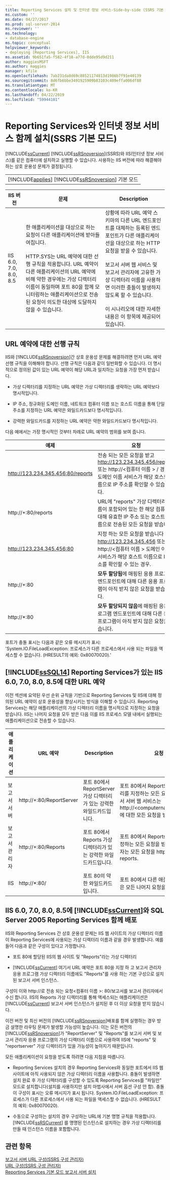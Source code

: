 ```yaml
---
title: Reporting Services 설치 및 인터넷 정보 서비스-Side-by-side (SSRS 기본 모드) | Microsoft Docs
ms.custom: ''
ms.date: 04/27/2017
ms.prod: sql-server-2014
ms.reviewer: ''
ms.technology:
- database-engine
ms.topic: conceptual
helpviewer_keywords:
- deploying [Reporting Services], IIS
ms.assetid: 9b651fa5-f582-4f18-a77d-0dde95d9d211
author: maggiesMSFT
ms.author: maggies
manager: kfile
ms.openlocfilehash: 7ab231da8d69c88521174813d1986b7f91e40139
ms.sourcegitcommit: 8d6fb6bbe3491925909b83103c409effa006df88
ms.translationtype: MT
ms.contentlocale: ko-KR
ms.lasthandoff: 04/22/2019
ms.locfileid: "59944101"
---
```

# <a name="install-reporting-services-and-internet-information-services-side-by-side-ssrs-native-mode"></a>Reporting Services와 인터넷 정보 서비스 함께 설치(SSRS 기본 모드)
  [!INCLUDE[ssCurrent](../../includes/sscurrent-md.md)] [!INCLUDE[ssRSnoversion](../../includes/ssrsnoversion-md.md)](SSRS)와 IIS(인터넷 정보 서비스)를 같은 컴퓨터에 설치하고 실행할 수 있습니다. 사용하는 IIS 버전에 따라 해결해야 하는 상호 운용성 문제가 결정됩니다.  
  
||  
|-|  
|[!INCLUDE[applies](../../includes/applies-md.md)] [!INCLUDE[ssRSnoversion](../../includes/ssrsnoversion-md.md)] 기본 모드|  
  
|IIS 버전|문제|Description|  
|-----------------|------------|-----------------|  
|IIS 6.0, 7.0, 8.0, 8.5|한 애플리케이션을 대상으로 하는 요청이 다른 애플리케이션에 받아들여집니다.<br /><br /> HTTP.SYS는 URL 예약에 대한 선행 규칙을 적용합니다. URL 예약이 다른 애플리케이션의 URL 예약에 비해 약한 경우에는 가상 디렉터리 이름이 동일하며 포트 80을 함께 모니터링하는 애플리케이션으로 전송된 요청이 의도한 대상에 도달하지 않을 수 있습니다.|상황에 따라 URL 예약 스키마의 다른 URL 엔드포인트를 대체하는 등록된 엔드포인트가 다른 애플리케이션을 대상으로 하는 HTTP 요청을 받을 수 있습니다.<br /><br /> 보고서 서버 웹 서비스 및 보고서 관리자에 고유한 가상 디렉터리 이름을 사용하면 이러한 충돌이 발생하지 않도록 할 수 있습니다.<br /><br /> 이 시나리오에 대한 자세한 내용은 이 항목에 제공되어 있습니다.|  
  
## <a name="precedence-rules-for-url-reservations"></a>URL 예약에 대한 선행 규칙  
 IIS와 [!INCLUDE[ssRSnoversion](../../includes/ssrsnoversion-md.md)]간 상호 운용성 문제를 해결하려면 먼저 URL 예약 선행 규칙을 이해해야 합니다. 선행 규칙은 다음과 같이 일반화할 수 있습니다. 더 명시적으로 정의된 값이 있는 URL 예약이 해당 URL과 일치하는 요청을 가장 먼저 받습니다.  
  
-   가상 디렉터리를 지정하는 URL 예약은 가상 디렉터리를 생략하는 URL 예약보다 명시적입니다.  
  
-   IP 주소, 정규화된 도메인 이름, 네트워크 컴퓨터 이름 또는 호스트 이름을 통해 단일 주소를 지정하는 URL 예약은 와일드카드보다 명시적입니다.  
  
-   강력한 와일드카드를 지정하는 URL 예약은 약한 와일드카드보다 명시적입니다.  
  
 다음 예에서는 가장 명시적인 것부터 차례로 URL 예약의 범위를 보여 줍니다.  
  
|예제|요청|  
|-------------|-------------|  
|http://123.234.345.456:80/reports|전송 되는 모든 요청을 받고 http://123.234.345.456/reports 또는 http://\<컴퓨터 이름 > / 경우 도메인 이름 서비스가 해당 호스트 이름으로 IP 주소를 확인할 수 있습니다.|  
|http://+:80/reports|URL에 "reports" 가상 디렉터리 이름이 포함되어 있는 한 해당 컴퓨터에 대해 유효한 IP 주소 또는 호스트 이름으로 전송된 모든 요청을 받습니다.|  
|http://123.234.345.456:80|지정 하는 모든 요청을 받습니다 http://123.234.345.456 또는 http://\<컴퓨터 이름 > 도메인 이름 서비스가 해당 호스트 이름으로 IP 주소를 확인할 수 있는 경우.|  
|http://+:80|**모두 할당됨**에 매핑된 응용 프로그램 엔드포인트에 대해 다른 응용 프로그램이 아직 받지 않은 요청을 받습니다.|  
|http://*:80|**모두 할당되지 않음**에 매핑된 응용 프로그램 엔드포인트에 대해 다른 응용 프로그램이 아직 받지 않은 요청을 받습니다.|  
  
 포트가 충돌 표시는 다음과 같은 오류 메시지가 표시: 'System.IO.FileLoadException: 프로세스가 다른 프로세스에서 사용 되는 파일을 액세스할 수 없습니다. (HRESULT의 예외: 0x80070020).'  
  
## <a name="url-reservations-for-iis-60-70-80-85-with-includesssql14includessssql14-mdmd-reporting-services"></a>[!INCLUDE[ssSQL14](../../includes/sssql14-md.md)] Reporting Services가 있는 IIS 6.0, 7.0, 8.0, 8.5에 대한 URL 예약  
 이전 섹션에 요약된 우선 순위 규칙을 기반으로 Reporting Services 및 IIS에 대해 정의된 URL 예약이 상호 운용성을 향상시키는 방식을 이해할 수 있습니다. Reporting Services는 해당 애플리케이션의 가상 디렉터리 이름을 명시적으로 지정하는 요청을 받습니다. IIS는 나머지 요청을 모두 받은 다음 이를 IIS 프로세스 모델 내에서 실행되는 애플리케이션으로 전송할 수 있습니다.  
  
|애플리케이션|URL 예약|Description|요청 수신|  
|-----------------|---------------------|-----------------|---------------------|  
|보고서 서버|http://+:80/ReportServer|포트 80에서 ReportServer 가상 디렉터리가 있는 강력한 와일드카드입니다.|포트 80에서 ReportServer 가상 디렉터리를 지정하는 모든 요청을 받습니다. 보고서 서버 웹 서비스는 http://\<computername>/reportserver에 대한 모든 요청을 받습니다.|  
|보고서 관리자|http://+:80/Reports|포트 80에서 Reports 가상 디렉터리가 있는 강력한 와일드카드입니다.|포트 80에서 Reports 가상 디렉터리를 지정하는 모든 요청을 받습니다. 보고서 관리자는 모든 요청을 http://\<컴퓨터 이름 > / reports.|  
|IIS|http://*:80/|포트 80의 약한 와일드카드입니다.|포트 80에서 다른 애플리케이션이 받지 않은 모든 나머지 요청을 받습니다.|  
  
## <a name="side-by-side-deployments-of-includesscurrentincludessscurrent-mdmd-and-sql-server-2005-reporting-services-on-iis-60-70-80-85"></a>IIS 6.0, 7.0, 8.0, 8.5에 [!INCLUDE[ssCurrent](../../includes/sscurrent-md.md)]와 SQL Server 2005 Reporting Services 함께 배포  
 IIS와 Reporting Services 간 상호 운용성 문제는 IIS 웹 사이트의 가상 디렉터리 이름이 Reporting Services에 사용되는 가상 디렉터리 이름과 같을 경우 발생합니다. 예를 들어 다음과 같은 구성이 있다고 가정합니다.  
  
-   포트 80에 할당된 IIS의 웹 사이트 및 "Reports"라는 가상 디렉터리  
  
-   [!INCLUDE[ssCurrent](../../includes/sscurrent-md.md)] 여기서 URL 예약은 포트 80을 지정 하 고 보고서 관리자 응용 프로그램 가상 디렉터리 이름에도 "Reports"를 사용 하는 기본 구성으로 설치 된 보고서 서버 인스턴스.  
  
 구성이 이와 http://로 전송 되는 요청\<컴퓨터 이름 >: 80/보고서를 보고서 관리자에서 수신 합니다. IIS의 Reports 가상 디렉터리를 통해 액세스되는 애플리케이션은 [!INCLUDE[ssCurrent](../../includes/sscurrent-md.md)] 보고서 서버 인스턴스가 설치된 후 더 이상 요청을 받지 않습니다.  
  
 이전 버전 및 최신 버전의 [!INCLUDE[ssRSnoversion](../../includes/ssrsnoversion-md.md)]배포를 함께 실행하는 경우 방금 설명한 라우팅 문제가 발생할 가능성이 높습니다. 이는 모든 버전의 [!INCLUDE[ssRSnoversion](../../includes/ssrsnoversion-md.md)]가 "ReportServer" 및 "Reports"를 보고서 서버 및 보고서 관리자 응용 프로그램의 가상 디렉터리 이름으로 사용하여 IIS에 "reports" 및 "reportserver" 가상 디렉터리가 있을 가능성이 높아지기 때문입니다.  
  
 모든 애플리케이션이 요청을 받도록 하려면 다음 지침을 따릅니다.  
  
-   Reporting Services 설치의 경우 Reporting Services와 동일한 포트에서 IIS 웹 사이트에 아직 사용되지 않은 가상 디렉터리 이름을 사용합니다. 충돌이 발생하면 설치 완료 후 가상 디렉터리를 구성할 수 있도록 Reporting Services를 "파일만" 모드로 설치합니다(설치를 사용하지만 설치 마법사에서 서버 옵션 구성 안 함). 충돌이 구성이 표시는 오류 메시지가 표시 됩니다. System.IO.FileLoadException: 프로세스가 다른 프로세스에서 사용 되는 파일을 액세스할 수 없습니다. (HRESULT의 예외: 0x80070020).  
  
-   수동으로 구성하는 설치의 경우 구성하는 URL에 기본 명명 규칙을 적용합니다. [!INCLUDE[ssRSCurrent](../../includes/ssrscurrent-md.md)] 를 명명된 인스턴스로 설치하는 경우 가상 디렉터리를 만들 때 인스턴스 이름을 포함합니다.  
  
## <a name="see-also"></a>관련 항목  
 [보고서 서버 URL 구성&#40;SSRS 구성 관리자&#41;](configure-report-server-urls-ssrs-configuration-manager.md)   
 [URL 구성&#40;SSRS 구성 관리자&#41;](configure-a-url-ssrs-configuration-manager.md)   
 [Reporting Services 기본 모드 보고서 서버 설치](install-reporting-services-native-mode-report-server.md)  
  
  
